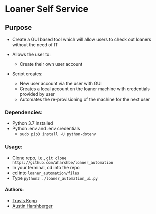 # Loaner Self Service
## Purpose
* Create a GUI based tool which will allow users to check out loaners without the need of IT

* Allows the user to:
	* Create their own user account
* Script creates:
	* New user account via the user with GUI
	* Creates a local account on the loaner machine with credentials provided by user
	* Automates the re-provisioning of the machine for the next user


### Dependencies:
* Python 3.7 installed
* Python .env and .env credentials
	* `sudo pip3 install -U python-dotenv`

### Usage:
* Clone repo, i.e., `git clone https://github.com/aharshbe/loaner_automation`
* In your terminal, cd into the repo
* cd into `loaner_automation/files`
* Type `python3 ./loaner_automation_ui.py`


#### Authors:
* [Travis Kopp](https://github.com/teakopp)
* [Austin Harshberger](https://github.com/aharshbe)
